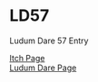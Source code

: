 # LD57
Ludum Dare 57 Entry

[Itch Page](https://cammin.itch.io/ld57)  
[Ludum Dare Page](https://ldjam.com/events/ludum-dare/57/$407213)
